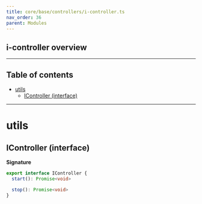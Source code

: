 ```yaml
---
title: core/base/controllers/i-controller.ts
nav_order: 36
parent: Modules
---
```


## i-controller overview

---

<h2 class="text-delta">Table of contents</h2>

- [utils](#utils)
  - [IController (interface)](#icontroller-interface)

---

# utils

## IController (interface)

**Signature**

```ts
export interface IController {
  start(): Promise<void>

  stop(): Promise<void>
}
```
